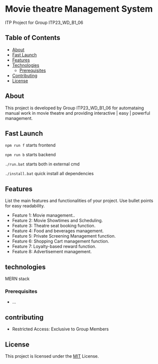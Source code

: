 # Movie theatre Management System


ITP Project for Group ITP23_WD_B1_06


## Table of Contents

- [About](#about)
- [Fast Launch](#about)
- [Features](#features)
- [Technologies](#technologies)
  - [Prerequisites](#prerequisites)
- [Contributing](#contributing)
- [License](#license)

## About

This project is developed by Group ITP23_WD_B1_06 for automataing manual work in movie theatre and providing interactive | easy | powerful management.

## Fast Launch
``
npm run f
``  starts frontend

``
npm run b
``  starts backend

``
./run.bat
``  starts both in external cmd

``
./install.bat
``  quick install all dependencies

## Features

List the main features and functionalities of your project. Use bullet points for easy readability.

- Feature 1: Movie management..
- Feature 2: Movie Showtimes and Scheduling.
- Feature 3: Theatre seat booking function.
- Feature 4: Food and beverages management.
- Feature 5: Private Screening Management function.
- Feature 6: Shopping Cart management function.
- Feature 7: Loyalty-based reward function.
- Feature 8: Advertisement management. 

## technologies

MERN stack

### Prerequisites

- ...

## contributing

- Restricted Access: Exclusive to Group Members

## License

This project is licensed under the [MIT](#license) License.


